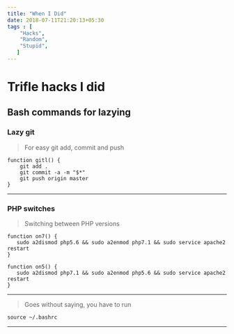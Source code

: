 ```yaml
---
title: "When I Did"
date: 2018-07-11T21:20:13+05:30
tags : [
    "Hacks",
    "Random",
    "Stupid",
   ]
---
```


# Trifle hacks I did

## Bash commands for lazying

### Lazy git
> For easy git add, commit and push
```
function gitl() {
    git add .
    git commit -a -m "$*"
    git push origin master
}

```
---

### PHP switches
> Switching between PHP versions 

```
function on7() {
   sudo a2dismod php5.6 && sudo a2enmod php7.1 && sudo service apache2 restart
}
```

```
function on5() {
   sudo a2dismod php7.1 && sudo a2enmod php5.6 && sudo service apache2 restart
}
```
---
> Goes without saying, you have to run
```
source ~/.bashrc
```
---